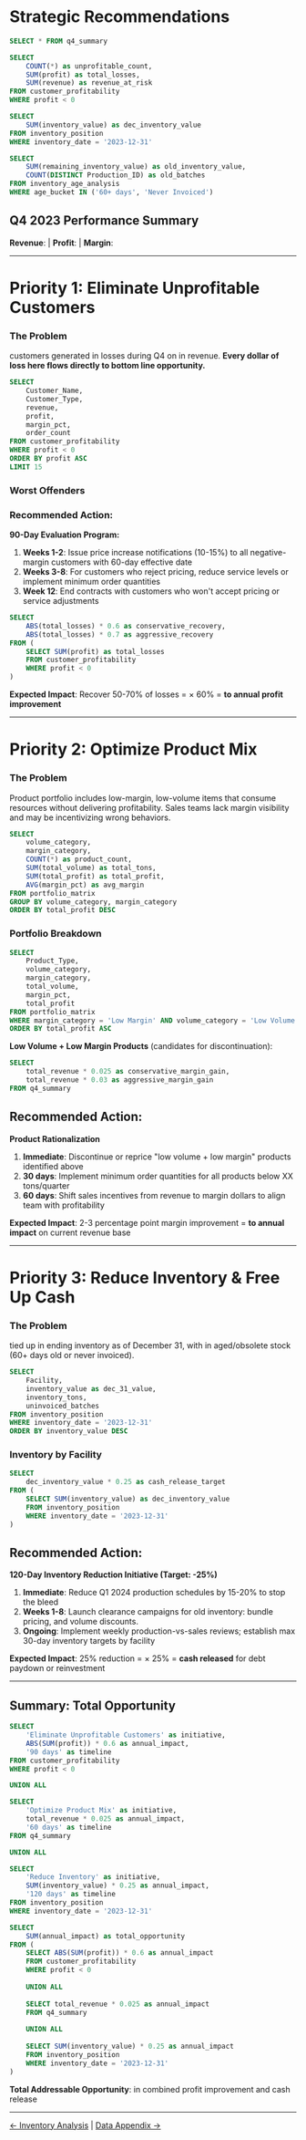 

# Strategic Recommendations

```sql q4_metrics
SELECT * FROM q4_summary
```

```sql unprofitable_impact
SELECT 
    COUNT(*) as unprofitable_count,
    SUM(profit) as total_losses,
    SUM(revenue) as revenue_at_risk
FROM customer_profitability
WHERE profit < 0
```

```sql inventory_opportunity
SELECT 
    SUM(inventory_value) as dec_inventory_value
FROM inventory_position
WHERE inventory_date = '2023-12-31'
```

```sql aged_inventory_risk
SELECT 
    SUM(remaining_inventory_value) as old_inventory_value,
    COUNT(DISTINCT Production_ID) as old_batches
FROM inventory_age_analysis
WHERE age_bucket IN ('60+ days', 'Never Invoiced')
```

## Q4 2023 Performance Summary

**Revenue**: <Value data={q4_metrics} column=total_revenue fmt='$#,##0'/> | **Profit**: <Value data={q4_metrics} column=total_profit fmt='$#,##0'/> | **Margin**: <Value data={q4_metrics} column=margin_pct fmt='#0.1"%"'/>

---

# Priority 1: Eliminate Unprofitable Customers

### The Problem

<Value data={unprofitable_impact} column=unprofitable_count/> customers generated <Value data={unprofitable_impact} column=total_losses fmt='$#,##0'/> in losses during Q4 on <Value data={unprofitable_impact} column=revenue_at_risk fmt='$#,##0'/> in revenue. **Every dollar of loss here flows directly to bottom line opportunity.**

```sql unprofitable_detail
SELECT 
    Customer_Name,
    Customer_Type,
    revenue,
    profit,
    margin_pct,
    order_count
FROM customer_profitability
WHERE profit < 0
ORDER BY profit ASC
LIMIT 15
```

### Worst Offenders

<DataTable data={unprofitable_detail} rows=10>
    <Column id=Customer_Name title="Customer"/>
    <Column id=Customer_Type title="Type"/>
    <Column id=revenue title="Revenue" fmt='$#,##0'/>
    <Column id=profit title="Loss" fmt='$#,##0' contentType=colorscale scaleColor=red/>
    <Column id=margin_pct title="Margin %" fmt='#0.1"%"'/>
    <Column id=order_count title="Orders" fmt='#,##0'/>
</DataTable>
<Alert status="warning">

### Recommended Action:

**90-Day Evaluation Program:**
1. **Weeks 1-2**: Issue price increase notifications (10-15%) to all negative-margin customers with 60-day effective date
2. **Weeks 3-8**: For customers who reject pricing, reduce service levels or implement minimum order quantities
3. **Week 12**: End contracts with customers who won't accept pricing or service adjustments

</Alert>

```sql customer_opportunity
SELECT 
    ABS(total_losses) * 0.6 as conservative_recovery,
    ABS(total_losses) * 0.7 as aggressive_recovery
FROM (
    SELECT SUM(profit) as total_losses
    FROM customer_profitability
    WHERE profit < 0
)
```

**Expected Impact**: Recover 50-70% of losses = <Value data={unprofitable_impact} column=total_losses fmt='$#,##0'/> × 60% = **<Value data={customer_opportunity} column=conservative_recovery fmt='$#,##0'/> to <Value data={customer_opportunity} column=aggressive_recovery fmt='$#,##0'/> annual profit improvement**

---

# Priority 2: Optimize Product Mix

### The Problem

Product portfolio includes low-margin, low-volume items that consume resources without delivering profitability. Sales teams lack margin visibility and may be incentivizing wrong behaviors.

```sql portfolio_opportunities
SELECT 
    volume_category,
    margin_category,
    COUNT(*) as product_count,
    SUM(total_volume) as total_tons,
    SUM(total_profit) as total_profit,
    AVG(margin_pct) as avg_margin
FROM portfolio_matrix
GROUP BY volume_category, margin_category
ORDER BY total_profit DESC
```

### Portfolio Breakdown

<DataTable data={portfolio_opportunities}>
    <Column id=volume_category title="Volume"/>
    <Column id=margin_category title="Margin"/>
    <Column id=product_count title="Products" fmt='#,##0'/>
    <Column id=total_tons title="Total Tons" fmt='#,##0'/>
    <Column id=total_profit title="Total Profit" fmt='$#,##0' contentType=colorscale/>
    <Column id=avg_margin title="Avg Margin %" fmt='#0.1"%"'/>
</DataTable>

```sql low_performers
SELECT 
    Product_Type,
    volume_category,
    margin_category,
    total_volume,
    margin_pct,
    total_profit
FROM portfolio_matrix
WHERE margin_category = 'Low Margin' AND volume_category = 'Low Volume'
ORDER BY total_profit ASC
```

**Low Volume + Low Margin Products** (candidates for discontinuation):

<DataTable data={low_performers} rows=8>
    <Column id=Product_Type title="Product"/>
    <Column id=total_volume title="Volume" fmt='#,##0'/>
    <Column id=margin_pct title="Margin %" fmt='#0.1"%"' contentType=colorscale scaleColor=red/>
    <Column id=total_profit title="Profit" fmt='$#,##0'/>
</DataTable>

```sql product_opportunity
SELECT 
    total_revenue * 0.025 as conservative_margin_gain,
    total_revenue * 0.03 as aggressive_margin_gain
FROM q4_summary
```
<Alert status="warning">


## Recommended Action:

**Product Rationalization**
1. **Immediate**: Discontinue or reprice "low volume + low margin" products identified above
2. **30 days**: Implement minimum order quantities for all products below XX tons/quarter
3. **60 days**: Shift sales incentives from revenue to margin dollars to align team with profitability

</Alert>

**Expected Impact**: 2-3 percentage point margin improvement = **<Value data={product_opportunity} column=conservative_margin_gain fmt='$#,##0'/> to <Value data={product_opportunity} column=aggressive_margin_gain fmt='$#,##0'/> annual impact** on current revenue base

---

# Priority 3: Reduce Inventory & Free Up Cash

### The Problem

<Value data={inventory_opportunity} column=dec_inventory_value fmt='$#,##0'/> tied up in ending inventory as of December 31, with <Value data={aged_inventory_risk} column=old_inventory_value fmt='$#,##0'/> in aged/obsolete stock (60+ days old or never invoiced). 

```sql inventory_by_facility
SELECT 
    Facility,
    inventory_value as dec_31_value,
    inventory_tons,
    uninvoiced_batches
FROM inventory_position
WHERE inventory_date = '2023-12-31'
ORDER BY inventory_value DESC
```

### Inventory by Facility

<BarChart
    data={inventory_by_facility}
    x=Facility
    y=dec_31_value
    title="December 31 Inventory Value"
    yFmt='$#,##0'
    swapXY=true
/>

<DataTable data={inventory_by_facility}>
    <Column id=Facility title="Facility"/>
    <Column id=dec_31_value title="Inventory Value" fmt='$#,##0' contentType=colorscale scaleColor=orange/>
    <Column id=inventory_tons title="Tons" fmt='#,##0'/>
    <Column id=uninvoiced_batches title="Batches" fmt='#,##0'/>
</DataTable>

```sql inventory_reduction_opportunity
SELECT 
    dec_inventory_value * 0.25 as cash_release_target
FROM (
    SELECT SUM(inventory_value) as dec_inventory_value
    FROM inventory_position
    WHERE inventory_date = '2023-12-31'
)
```
<Alert status="warning">

## Recommended Action:

**120-Day Inventory Reduction Initiative (Target: -25%)**
1. **Immediate**: Reduce Q1 2024 production schedules by 15-20% to stop the bleed
2. **Weeks 1-8**: Launch clearance campaigns for old  inventory: bundle pricing, and volume discounts.
3. **Ongoing**: Implement weekly production-vs-sales reviews; establish max 30-day inventory targets by facility

</Alert>

**Expected Impact**: 25% reduction = <Value data={inventory_opportunity} column=dec_inventory_value fmt='$#,##0'/> × 25% = **<Value data={inventory_reduction_opportunity} column=cash_release_target fmt='$#,##0'/> cash released** for debt paydown or reinvestment

---




## Summary: Total Opportunity

```sql opportunity_summary
SELECT 
    'Eliminate Unprofitable Customers' as initiative,
    ABS(SUM(profit)) * 0.6 as annual_impact,
    '90 days' as timeline
FROM customer_profitability
WHERE profit < 0

UNION ALL

SELECT 
    'Optimize Product Mix' as initiative,
    total_revenue * 0.025 as annual_impact,
    '60 days' as timeline
FROM q4_summary

UNION ALL

SELECT 
    'Reduce Inventory' as initiative,
    SUM(inventory_value) * 0.25 as annual_impact,
    '120 days' as timeline
FROM inventory_position
WHERE inventory_date = '2023-12-31'

```

<DataTable data={opportunity_summary}>
    <Column id=initiative title="Initiative"/>
    <Column id=annual_impact title="Annual Impact" fmt='$#,##0' contentType=colorscale scaleColor=green/>
    <Column id=timeline title="Timeline"/>
</DataTable>

```sql total_impact
SELECT 
    SUM(annual_impact) as total_opportunity
FROM (
    SELECT ABS(SUM(profit)) * 0.6 as annual_impact
    FROM customer_profitability
    WHERE profit < 0
    
    UNION ALL
    
    SELECT total_revenue * 0.025 as annual_impact
    FROM q4_summary
    
    UNION ALL
    
    SELECT SUM(inventory_value) * 0.25 as annual_impact
    FROM inventory_position
    WHERE inventory_date = '2023-12-31'
)
```

**Total Addressable Opportunity**: **<Value data={total_impact} column=total_opportunity fmt='$#,##0'/>** in combined profit improvement and cash release


---

[← Inventory Analysis](inventory) | [Data Appendix →](appendix)